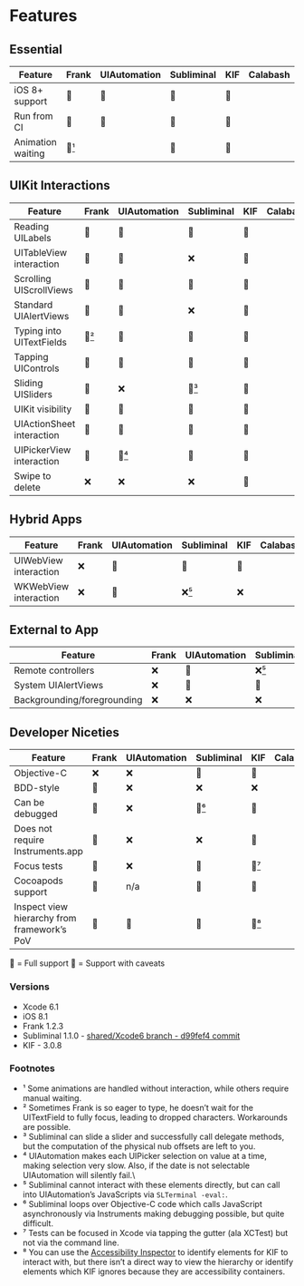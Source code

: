 # Features

## Essential
 
| Feature 	| Frank 	| UIAutomation 	| Subliminal 	| KIF 	| Calabash 	|
|---------	|-------	|--------------	|------------	|-----	|----------	|
| iOS 8+ support          	| 💚 	| 💚 	| 💚 	| 💚 	|   	|
| Run from CI             	| 💚 	| 💚 	| 💚 	| 💚 	|   	|
| Animation waiting       	| 💛[¹](#footnotes)	|    	| 💚  	| 💚  	|   	|

## UIKit Interactions

| Feature 	| Frank 	| UIAutomation 	| Subliminal 	| KIF 	| Calabash 	|
|---------	|-------	|--------------	|------------	|-----	|----------	|
| Reading UILabels         	| 💚	| 💚  	| 💚 	| 💚 	|  	|
| UITableView interaction   	| 💚   	| 💚 	| ❌ 	| 💚 	|  	|
| Scrolling UIScrollViews  	| 💚   	| 💚 	| 💚 	| 💚 	|  	|
| Standard UIAlertViews     	| 💚   	| 💚 	| ❌ 	| 💚 	|  	|
| Typing into UITextFields   	| 💛[²](#footnotes) 	| 💚  	| 💚	| 💚	|  	|
| Tapping UIControls        	| 💚  	| 💚	| 💚	| 💚	|  	|
| Sliding UISliders         	| 💚 	| ❌	| 💛[³](#footnotes)	| 💚 	|  	|
| UIKit visibility          	| 💚 	| 💚	| 💚	| 💚	|  	|
| UIActionSheet interaction 	| 💚 	| 💚 	| 💚 	| 💚 	|  	|
| UIPickerView interaction  	| 💚 	| 💛[⁴](#footnotes)	| 💚 	| 💚 	|  	|
| Swipe to delete           	| ❌ 	| ❌ 	| ❌ 	| 💚 	|  	|

## Hybrid Apps

| Feature 	| Frank 	| UIAutomation 	| Subliminal 	| KIF 	| Calabash 	|
|---------	|-------	|--------------	|------------	|-----	|----------	|
| UIWebView interaction   	| ❌ 	| 💚 	| 💚 	| 💚 	|  	|
| WKWebView interaction   	| ❌ 	| 💚 	| ❌[⁵](#footnotes) 	| ❌ 	|  	|

## External to App

| Feature 	| Frank 	| UIAutomation 	| Subliminal 	| KIF 	| Calabash 	|
|---------	|-------	|--------------	|------------	|-----	|----------	|
| Remote controllers          	| ❌ 	| 💚 	| ❌[⁵](#footnotes)	| ❌ 	|  	|
| System UIAlertViews        	| ❌ 	| 💚 	| 💚	| ❌ 	|  	|
| Backgrounding/foregrounding 	| ❌ 	| ❌ 	| ❌	| ❌ 	|  	|


## Developer Niceties

| Feature 	| Frank 	| UIAutomation 	| Subliminal 	| KIF 	| Calabash 	|
|---------	|-------	|--------------	|------------	|-----	|----------	|
| Objective-C                                 	| ❌ 	| ❌ 	| 💚 	| 💚 	|  	|
| BDD-style                                   	| 💚 	| ❌  	| ❌ 	| ❌ 	|  	|
| Can be debugged                            	| 💚 	| ❌  	| 💛[⁶](#footnotes)	| 💚 	|  	|
| Does not require Instruments.app            	| 💚 	| ❌  	| ❌ 	| 💚 	|  	|
| Focus tests                                 	| 💚 	| ❌    	| 💚 	| 💚[⁷](#footnotes) 	|  	|
| Cocoapods support                           	| 💚 	| n/a 	| 💚 	| 💚 	|  	|
| Inspect view hierarchy from framework’s PoV 	| 💚 	| 💚  	| 💚 	| 💛[⁸](#footnotes) 	|  	|

💚 = Full support
💛 = Support with caveats

### Versions

* Xcode 6.1
* iOS 8.1
* Frank 1.2.3
* Subliminal 1.1.0 - [shared/Xcode6 branch - d99fef4 commit](https://github.com/inkling/Subliminal/commit/d99fef42529589373adc1948aede98aed0fbe9de)
* KIF - 3.0.8

### Footnotes

* ¹ Some animations are handled without interaction, while others require manual waiting.
* ² Sometimes Frank is so eager to type, he doesn’t wait for the UITextField to fully focus, leading to dropped characters. Workarounds are possible.
* ³ Subliminal can slide a slider and successfully call delegate methods, but the computation of the physical nub offsets are left to you.
* ⁴ UIAutomation makes each UIPicker selection on value at a time, making selection very slow. Also, if the date is not selectable UIAutomation will silently fail.\
* ⁵ Subliminal cannot interact with these elements directly, but can call into UIAutomation’s JavaScripts via `SLTerminal -eval:`.
* ⁶ Subliminal loops over Objective-C code which calls JavaScript asynchronously via Instruments making debugging possible, but quite difficult.
* ⁷ Tests can be focused in Xcode via tapping the gutter (ala XCTest) but not via the command line.
* ⁸ You can use the [Accessibility Inspector](https://developer.apple.com/library/ios/technotes/TestingAccessibilityOfiOSApps/TestAccessibilityiniOSSimulatorwithAccessibilityInspector/TestAccessibilityiniOSSimulatorwithAccessibilityInspector.html) to identify elements for KIF to interact with, but there isn’t a direct way to view the hierarchy or identify elements which KIF ignores because they are accessibility containers.
